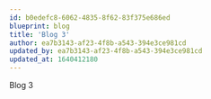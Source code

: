 ```yaml
---
id: b0edefc8-6062-4835-8f62-83f375e686ed
blueprint: blog
title: 'Blog 3'
author: ea7b3143-af23-4f8b-a543-394e3ce981cd
updated_by: ea7b3143-af23-4f8b-a543-394e3ce981cd
updated_at: 1640412180
---
```

Blog 3